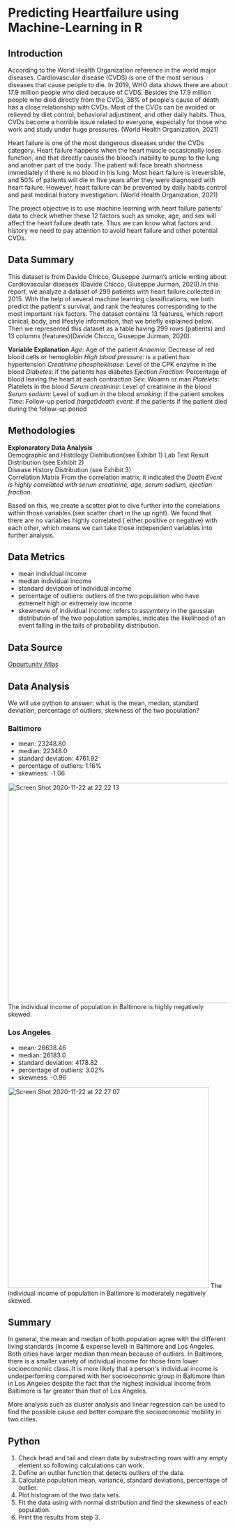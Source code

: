 # Predicting Heartfailure using Machine-Learning in R

## Introduction
According to the World Health Organization reference in the world major diseases. Cardiovascular disease (CVDS) is one of the most serious diseases that cause people to die. In 2019, WHO data shows there are about 17.9 million people who died because of CVDS. Besides the 17.9 million people who died directly from the CVDs, 38% of people's cause of death has a close relationship with CVDs. Most of the CVDs can be avoided or relieved by diet control, behavioral adjustment, and other daily habits. Thus, CVDs become a horrible issue related to everyone, especially for those who work and study under huge pressures. (World Health Organization, 2021)

Heart failure is one of the most dangerous diseases under the CVDs category. Heart failure happens when the heart muscle occasionally loses function, and that directly causes the blood’s inability to pump to the lung and another part of the body. The patient will face breath shortness immediately if there is no blood in his lung. Most heart failure is irreversible, and 50% of patients will die in five years after they were diagnosed with heart failure. However, heart failure can be prevented by daily habits control and past medical history investigation. (World Health Organization, 2021)

The project objective is to use machine learning with heart failure patients’ data to check whether these 12 factors such as smoke, age, and sex will affect the heart failure death rate. Thus we can know what factors and history we need to pay attention to avoid heart failure and other potential CVDs.


## Data Summary
This dataset is from Davide Chicco, Giuseppe Jurman’s article writing about Cardiovascular diseases (Davide Chicco, Giuseppe Jurman, 2020).In this report, we analyze a dataset of 299 patients with heart failure collected in 2015. With the help of several machine learning classifications, we both predict the patient's survival, and rank the features corresponding to the most important risk factors. The dataset contains 13 features, which report clinical, body, and lifestyle information, that we briefly explained  below. Then  we represented this dataset as a table having 299 rows (patients) and 13 columns (features)(Davide Chicco, Giuseppe Jurman, 2020). 

**Variable Explanation**
*Age*: Age of the patient
*Anaemia*: Decrease of red blood cells or hemoglobin
*High blood pressure*: is a patient has hypertension
*Creatinine phosphokinase*: Level of the CPK enzyme in the blood
*Diabetes*: if the patients has diabetes
*Ejection Fraction*: Percentage of blood leaving the heart at each contraction
*Sex*: Woamn or man
*Platelets*: Platelets in the blood
*Serum creatinine*: Level of creatinine in the blood
*Serum sodium*: Level of sodium in the blood 
*smoking*: if the patient smokes
*Time*: Follow-up period
*(target)death event*: if the patients if the patient died during the follow-up period


## Methodologies
**Explonaratory Data Analysis**   
Demographic and Histology Distribution(see Exhibit 1) 
Lab Test Result Distribution (see Exhibit 2)  
Disease History Distribution (see Exhibit 3)  
Correlation Matrix
From the correlation matrix, it indicated the *Death Event is highly correlated with serum creatinine, age, serum sodium, ejection fraction.*


Based on this, we create a scatter plot to dive further into the correlations within those variables.(see scatter chart in the up right). We found that there are no variables highly correlated ( either positive or negative) with each other, which means we can take those independent variables into further analysis.



## Data Metrics
- mean individual income 
- median individual income
- standard deviation of individual income
- percentage of outliers: outliers of the two population who have extremelt high or extremely low income
- skewneww of individual income: refers to assymtery in the gaussian distribution of the two population samples, indicates the likelihood of an event falling in the tails of probability distribution.

## Data Source
[Oppurtunity Atlas](https://www.opportunityatlas.org)
 
## Data Analysis
We will use python to answer: what is the mean, median, standard deviation, percentage of outliers, skewness of the two population?

### Baltimore
- mean: 23248.80
- median: 22348.0
- standard deviation: 4761.92
- percentage of outliers: 1.16%
- skewness: -1.06
  
<img width="505" alt="Screen Shot 2020-11-22 at 22 22 13" src="https://user-images.githubusercontent.com/70663111/99926873-39a8f480-2d11-11eb-9029-042a871bc7bd.png">
The individual income of population in Baltimore is highly negatively skewed.



### Los Angeles
- mean: 26638.46
- median: 26183.0
- standard deviation: 4178.82
- percentage of outliers: 3.02%
- skewness: -0.96

<img width="461" alt="Screen Shot 2020-11-22 at 22 27 07" src="https://user-images.githubusercontent.com/70663111/99927042-e1262700-2d11-11eb-881a-b1f30d6c0b4d.png">
The individual income of population in Baltimore is moderately negatively skewed.


## Summary
In general, the mean and median of both population agree with the different living standards (income & expense level) in Baltimore and Los Angeles. Both cities have
larger median than mean because of outliers. In Baltimore, there is a smaller variety of individual income for those from lower socioeconomic class. It is more likely that a person's individual income is underperfoming compared
with her socioeconomic group in Baltimore than in Los Angeles despite the fact that the highest individual income from Baltimore is far greater than that of Los Angeles.

More analysis such as cluster analysis and linear regression can be used to find the possible cause and better compare the socioeconomic mobility in two cities.

## Python
1. Check head and tail and clean data by substracting rows with any empty element so following calculations can work.
2. Define an outlier function that detects outliers of the data.
3. Calculate population mean, variance, standard deviations, percentage of outlier.
4. Plot histogram of the two data sets.
5. Fit the data using with normal distribution and find the skewness of each population.
6. Print the results from step 3.
